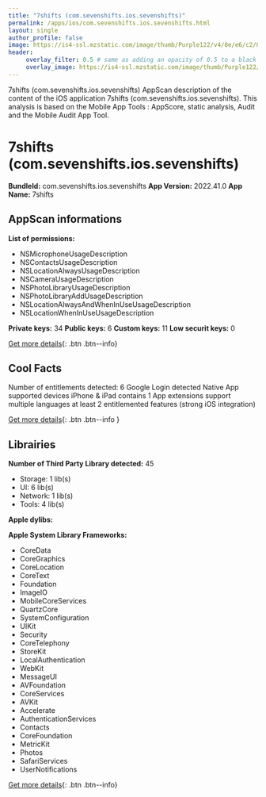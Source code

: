```yaml
---
title: "7shifts (com.sevenshifts.ios.sevenshifts)"
permalink: /apps/ios/com.sevenshifts.ios.sevenshifts.html
layout: single
author_profile: false
image: https://is4-ssl.mzstatic.com/image/thumb/Purple122/v4/8e/e6/c2/8ee6c2cf-7acc-f73a-d1bc-e5341d9fa201/AppIcon-1x_U007emarketing-0-10-0-85-220.png/512x512bb.jpg
header: 
     overlay_filter: 0.5 # same as adding an opacity of 0.5 to a black background
     overlay_image: https://is4-ssl.mzstatic.com/image/thumb/Purple122/v4/8e/e6/c2/8ee6c2cf-7acc-f73a-d1bc-e5341d9fa201/AppIcon-1x_U007emarketing-0-10-0-85-220.png/512x512bb.jpg
---
```

7shifts (com.sevenshifts.ios.sevenshifts) AppScan description of the content of the iOS application 7shifts (com.sevenshifts.ios.sevenshifts). This analysis is based on the Mobile App Tools : AppScore, static analysis, Audit and the Mobile Audit App Tool.

# 7shifts (com.sevenshifts.ios.sevenshifts)

**BundleId:** com.sevenshifts.ios.sevenshifts
**App Version:** 2022.41.0
**App Name:** 7shifts


## AppScan informations 

**List of permissions:** 
- NSMicrophoneUsageDescription
- NSContactsUsageDescription
- NSLocationAlwaysUsageDescription
- NSCameraUsageDescription
- NSPhotoLibraryUsageDescription
- NSPhotoLibraryAddUsageDescription
- NSLocationAlwaysAndWhenInUseUsageDescription
- NSLocationWhenInUseUsageDescription
  
  
**Private keys:** 34
**Public keys:** 6
**Custom keys:** 11
**Low securit keys:** 0
  
[Get more details](/pricing.html){: .btn .btn--info}

## Cool Facts

Number of entitlements detected: 6
Google Login detected
Native App
supported devices iPhone & iPad
contains 1 App extensions
support multiple languages
at least 2 entitlemented features (strong iOS integration)
  
[Get more details](/pricing.html){: .btn .btn--info }

## Librairies 
**Number of Third Party Library detected:** 45
- Storage: 1 lib(s)
- UI: 6 lib(s)
- Network: 1 lib(s)
- Tools: 4 lib(s)


**Apple dylibs:**


**Apple System Library Frameworks:**
- CoreData
- CoreGraphics
- CoreLocation
- CoreText
- Foundation
- ImageIO
- MobileCoreServices
- QuartzCore
- SystemConfiguration
- UIKit
- Security
- CoreTelephony
- StoreKit
- LocalAuthentication
- WebKit
- MessageUI
- AVFoundation
- CoreServices
- AVKit
- Accelerate
- AuthenticationServices
- Contacts
- CoreFoundation
- MetricKit
- Photos
- SafariServices
- UserNotifications


  
[Get more details](/pricing.html){: .btn .btn--info}


